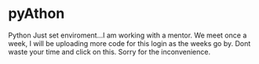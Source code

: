 # pyAthon
Python 
Just set enviroment...I am working with a mentor. We meet once a week, I will be uploading more code for this login as the weeks go by.
Dont waste your time and click on this. Sorry for the inconvenience.
